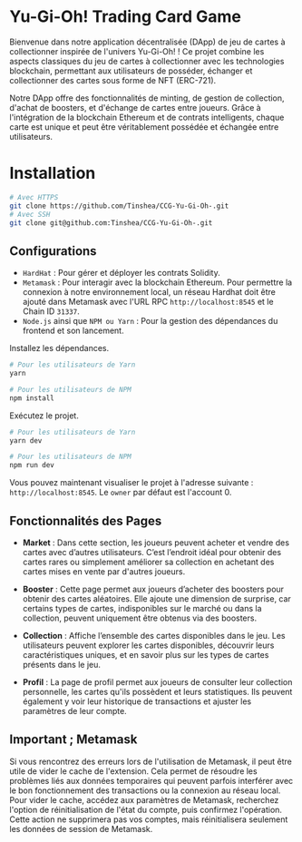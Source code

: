 # Yu-Gi-Oh! Trading Card Game

Bienvenue dans notre application décentralisée (DApp) de jeu de cartes à collectionner inspirée de l'univers Yu-Gi-Oh! ! Ce projet combine les aspects classiques du jeu de cartes à collectionner avec les technologies blockchain, permettant aux utilisateurs de posséder, échanger et collectionner des cartes sous forme de NFT (ERC-721).

Notre DApp offre des fonctionnalités de minting, de gestion de collection, d'achat de boosters, et d'échange de cartes entre joueurs. Grâce à l'intégration de la blockchain Ethereum et de contrats intelligents, chaque carte est unique et peut être véritablement possédée et échangée entre utilisateurs.

# Installation

```bash
# Avec HTTPS
git clone https://github.com/Tinshea/CCG-Yu-Gi-Oh-.git
# Avec SSH
git clone git@github.com:Tinshea/CCG-Yu-Gi-Oh-.git
```

## Configurations
- `HardHat` : Pour gérer et déployer les contrats Solidity.
- `Metamask` : Pour interagir avec la blockchain Ethereum. Pour permettre la connexion à notre environnement local, un réseau Hardhat doit être ajouté dans Metamask avec l'URL RPC `http://localhost:8545` et le Chain ID `31337`.
- `Node.js` ainsi que `NPM ou Yarn` : Pour la gestion des dépendances du frontend et son lancement.

Installez les dépendances.

```bash
# Pour les utilisateurs de Yarn
yarn

# Pour les utilisateurs de NPM
npm install
```

Exécutez le projet.

```bash
# Pour les utilisateurs de Yarn
yarn dev

# Pour les utilisateurs de NPM
npm run dev
```

Vous pouvez maintenant visualiser le projet à l'adresse suivante : `http://localhost:8545`.
Le `owner` par défaut est l'account 0.

## Fonctionnalités des Pages

- **Market** : Dans cette section, les joueurs peuvent acheter et vendre des cartes avec d’autres utilisateurs. C’est l’endroit idéal pour obtenir des cartes rares ou simplement améliorer sa collection en achetant des cartes mises en vente par d'autres joueurs.

- **Booster** : Cette page permet aux joueurs d’acheter des boosters pour obtenir des cartes aléatoires. Elle ajoute une dimension de surprise, car certains types de cartes, indisponibles sur le marché ou dans la collection, peuvent uniquement être obtenus via des boosters.

- **Collection** : Affiche l’ensemble des cartes disponibles dans le jeu. Les utilisateurs peuvent explorer les cartes disponibles, découvrir leurs caractéristiques uniques, et en savoir plus sur les types de cartes présents dans le jeu.

- **Profil** : La page de profil permet aux joueurs de consulter leur collection personnelle, les cartes qu'ils possèdent et leurs statistiques. Ils peuvent également y voir leur historique de transactions et ajuster les paramètres de leur compte.



## Important ;  Metamask

Si vous rencontrez des erreurs lors de l'utilisation de Metamask, il peut être utile de vider le cache de l'extension. Cela permet de résoudre les problèmes liés aux données temporaires qui peuvent parfois interférer avec le bon fonctionnement des transactions ou la connexion au réseau local. Pour vider le cache, accédez aux paramètres de Metamask, recherchez l'option de réinitialisation de l'état du compte, puis confirmez l'opération. Cette action ne supprimera pas vos comptes, mais réinitialisera seulement les données de session de Metamask.

